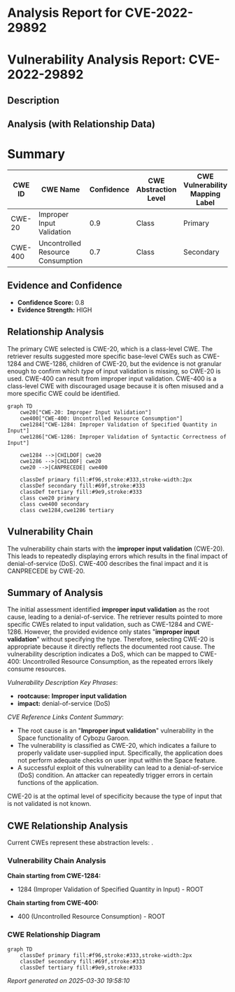 # Analysis Report for CVE-2022-29892

# Vulnerability Analysis Report: CVE-2022-29892

## Description



## Analysis (with Relationship Data)

# Summary
| CWE ID | CWE Name | Confidence | CWE Abstraction Level | CWE Vulnerability Mapping Label | CWE-Vulnerability Mapping Notes |
|---|---|---|---|---|---|
| CWE-20 | Improper Input Validation | 0.9 | Class | Primary | Discouraged |
| CWE-400 | Uncontrolled Resource Consumption | 0.7 | Class | Secondary | Discouraged |

## Evidence and Confidence

*   **Confidence Score:** 0.8
*   **Evidence Strength:** HIGH

## Relationship Analysis
The primary CWE selected is CWE-20, which is a class-level CWE. The retriever results suggested more specific base-level CWEs such as CWE-1284 and CWE-1286, children of CWE-20, but the evidence is not granular enough to confirm which *type* of input validation is missing, so CWE-20 is used. CWE-400 can result from improper input validation. CWE-400 is a class-level CWE with discouraged usage because it is often misused and a more specific CWE could be identified.

```mermaid
graph TD
    cwe20["CWE-20: Improper Input Validation"]
    cwe400["CWE-400: Uncontrolled Resource Consumption"]
    cwe1284["CWE-1284: Improper Validation of Specified Quantity in Input"]
    cwe1286["CWE-1286: Improper Validation of Syntactic Correctness of Input"]
    
    cwe1284 -->|CHILDOF| cwe20
    cwe1286 -->|CHILDOF| cwe20
    cwe20 -->|CANPRECEDE| cwe400
    
    classDef primary fill:#f96,stroke:#333,stroke-width:2px
    classDef secondary fill:#69f,stroke:#333
    classDef tertiary fill:#9e9,stroke:#333
    class cwe20 primary
    class cwe400 secondary
    class cwe1284,cwe1286 tertiary
```

## Vulnerability Chain
The vulnerability chain starts with the **improper input validation** (CWE-20). This leads to repeatedly displaying errors which results in the final impact of denial-of-service (DoS). CWE-400 describes the final impact and it is CANPRECEDE by CWE-20.

## Summary of Analysis
The initial assessment identified **improper input validation** as the root cause, leading to a denial-of-service. The retriever results pointed to more specific CWEs related to input validation, such as CWE-1284 and CWE-1286. However, the provided evidence only states "**improper input validation**" without specifying the type. Therefore, selecting CWE-20 is appropriate because it directly reflects the documented root cause. The vulnerability description indicates a DoS, which can be mapped to CWE-400: Uncontrolled Resource Consumption, as the repeated errors likely consume resources.

*Vulnerability Description Key Phrases*:
- **rootcause:** **Improper input validation**
- **impact:** denial-of-service (DoS)

*CVE Reference Links Content Summary*:
- The root cause is an "**Improper input validation**" vulnerability in the Space functionality of Cybozu Garoon.
- The vulnerability is classified as CWE-20, which indicates a failure to properly validate user-supplied input. Specifically, the application does not perform adequate checks on user input within the Space feature.
- A successful exploit of this vulnerability can lead to a denial-of-service (DoS) condition. An attacker can repeatedly trigger errors in certain functions of the application.

CWE-20 is at the optimal level of specificity because the type of input that is not validated is not known.


## CWE Relationship Analysis

Current CWEs represent these abstraction levels: .


### Vulnerability Chain Analysis

**Chain starting from CWE-1284:**
- 1284 (Improper Validation of Specified Quantity in Input) - ROOT


**Chain starting from CWE-400:**
- 400 (Uncontrolled Resource Consumption) - ROOT



### CWE Relationship Diagram

```mermaid
graph TD
    classDef primary fill:#f96,stroke:#333,stroke-width:2px
    classDef secondary fill:#69f,stroke:#333
    classDef tertiary fill:#9e9,stroke:#333
```



*Report generated on 2025-03-30 19:58:10*
